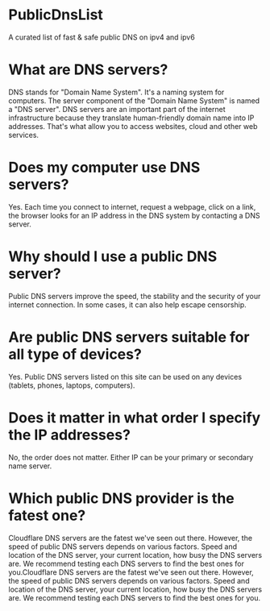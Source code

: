 # PublicDnsList
A curated list of fast &amp; safe public DNS on ipv4 and ipv6

# What are DNS servers?

DNS stands for "Domain Name System". It's a naming system for computers. The server component of the "Domain Name System" is named a "DNS server". DNS servers are an important part of the internet infrastructure because they translate human-friendly domain name into IP addresses. That's what allow you to access websites, cloud and other web services.

# Does my computer use DNS servers?

Yes. Each time you connect to internet, request a webpage, click on a link, the browser looks for an IP address in the DNS system by contacting a DNS server.

# Why should I use a public DNS server?

Public DNS servers improve the speed, the stability and the security of your internet connection. In some cases, it can also help escape censorship.

# Are public DNS servers suitable for all type of devices?

Yes. Public DNS servers listed on this site can be used on any devices (tablets, phones, laptops, computers).

# Does it matter in what order I specify the IP addresses?

No, the order does not matter. Either IP can be your primary or secondary name server.

# Which public DNS provider is the fatest one?

Cloudflare DNS servers are the fatest we've seen out there. However, the speed of public DNS servers depends on various factors. Speed and location of the DNS server, your current location, how busy the DNS servers are. We recommend testing each DNS servers to find the best ones for you.Cloudflare DNS servers are the fatest we've seen out there. However, the speed of public DNS servers depends on various factors. Speed and location of the DNS server, your current location, how busy the DNS servers are. We recommend testing each DNS servers to find the best ones for you.
